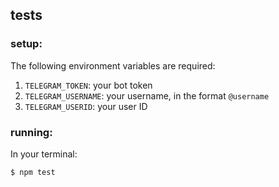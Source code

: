 ## tests

### setup:

The following environment variables are required:

1. `TELEGRAM_TOKEN`: your bot token
1. `TELEGRAM_USERNAME`: your username, in the format `@username`
1. `TELEGRAM_USERID`: your user ID


### running:

In your terminal:

```bash
$ npm test
```
